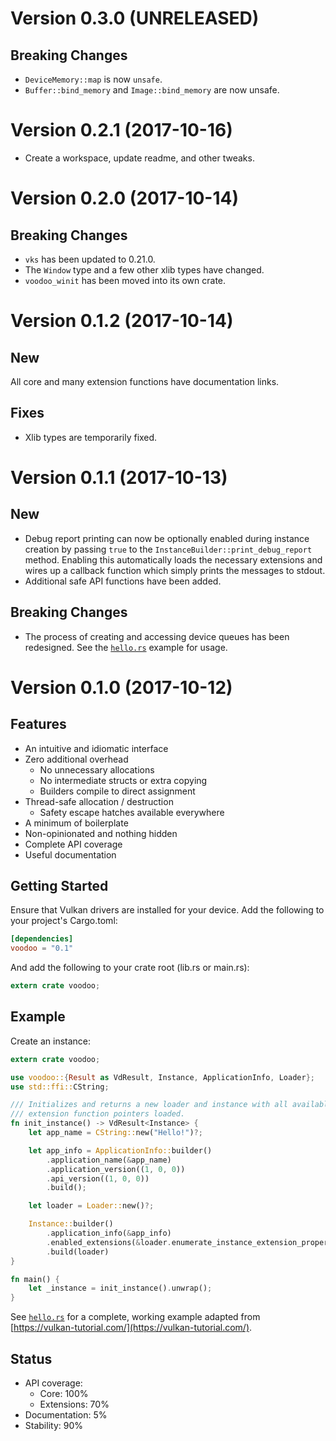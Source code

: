 Version 0.3.0 (UNRELEASED)
==========================

Breaking Changes
----------------
* `DeviceMemory::map` is now `unsafe`.
* `Buffer::bind_memory` and `Image::bind_memory` are now unsafe.


Version 0.2.1 (2017-10-16)
==========================

* Create a workspace, update readme, and other tweaks.


Version 0.2.0 (2017-10-14)
==========================

Breaking Changes
----------------
* `vks` has been updated to 0.21.0.
* The `Window` type and a few other xlib types have changed.
* `voodoo_winit` has been moved into its own crate.


Version 0.1.2 (2017-10-14)
==========================

New
---
All core and many extension functions have documentation links.

Fixes
-----
* Xlib types are temporarily fixed.


Version 0.1.1 (2017-10-13)
==========================

New
---

* Debug report printing can now be optionally enabled during instance creation
  by passing `true` to the `InstanceBuilder::print_debug_report` method.
  Enabling this automatically loads the necessary extensions and wires up a
  callback function which simply prints the messages to stdout.
* Additional safe API functions have been added.

Breaking Changes
----------------

* The process of creating and accessing device queues has been redesigned. See
  the [`hello.rs`] example for usage.


[`hello.rs`]: https://github.com/cogciprocate/voodoo/blob/master/examples/hello.rs


Version 0.1.0 (2017-10-12)
==========================

Features
--------

* An intuitive and idiomatic interface
* Zero additional overhead
  * No unnecessary allocations
  * No intermediate structs or extra copying
  * Builders compile to direct assignment
* Thread-safe allocation / destruction
  * Safety escape hatches available everywhere
* A minimum of boilerplate
* Non-opinionated and nothing hidden
* Complete API coverage
* Useful documentation

Getting Started
---------------

Ensure that Vulkan drivers are installed for your device. Add the following to
your project's Cargo.toml:

```toml
[dependencies]
voodoo = "0.1"
```

And add the following to your crate root (lib.rs or main.rs):
```rust
extern crate voodoo;
```


Example
-------

Create an instance:

```rust
extern crate voodoo;

use voodoo::{Result as VdResult, Instance, ApplicationInfo, Loader};
use std::ffi::CString;

/// Initializes and returns a new loader and instance with all available
/// extension function pointers loaded.
fn init_instance() -> VdResult<Instance> {
    let app_name = CString::new("Hello!")?;

    let app_info = ApplicationInfo::builder()
        .application_name(&app_name)
        .application_version((1, 0, 0))
        .api_version((1, 0, 0))
        .build();

    let loader = Loader::new()?;

    Instance::builder()
        .application_info(&app_info)
        .enabled_extensions(&loader.enumerate_instance_extension_properties()?)
        .build(loader)
}

fn main() {
    let _instance = init_instance().unwrap();
}

```

See [`hello.rs`] for a complete, working example adapted from
[https://vulkan-tutorial.com/](https://vulkan-tutorial.com/).


Status
------

* API coverage:
  * Core: 100%
  * Extensions: 70%
* Documentation: 5%
* Stability: 90%